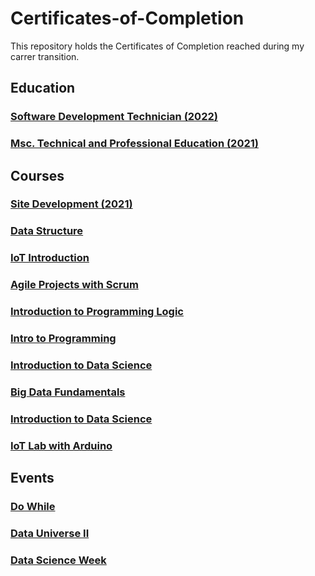 # Certificates-of-Completion
This repository holds the Certificates of Completion reached during my carrer transition.

## Education

### [Software Development Technician (2022)](Florianopolis_Tecnico_em_Desenvolvimento_de_Sistemas_Raquel_Darelli_Michelon_assinado_zizimo_assinado.pdf)

### [Msc. Technical and Professional Education (2021)]()

## Courses

### [Site Development (2021)]()
### [Data Structure](CertificadoDioEstruturaDeDados.pdf)
### [IoT Introduction](CertificadoIoT.pdf)
### [Agile Projects with Scrum](DIOProjetosAgeisComScrum.pdf)
### [Introduction to Programming Logic](raquel_darelli.pdf)
### [Intro to Programming](discover-conectar-certificate.pdf)
### [Introduction to Data Science](certificate-introducao-a-ciencia-de-dados-20-57e4c96f47d7dd071b8b456b.pdf)
### [Big Data Fundamentals](certificate-big-data-fundamentos-20-5727789d47d7ddbd598b4581.pdf)
### [Introduction to Data Science](certificado_DSfinalcialMarket5horas.pdf)
### [IoT Lab with Arduino](certificadoLabArduino.pdf)


## Events

### [Do While](Certificates-of-Completion/blob/main/certificado-dowhile.pdf)
### [Data Universe II](certificado_dataUniverseraquelmichelonmestrado_.pdf)
### [Data Science Week](certificado_data_science.pdf)
